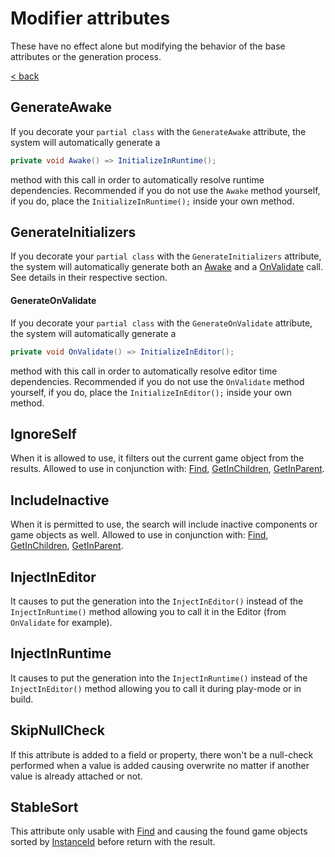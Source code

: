 ﻿# Modifier attributes
These have no effect alone but modifying the behavior of the base attributes or the generation process.

[< back](../README.md)

## GenerateAwake
If you decorate your ```partial class``` with the ```GenerateAwake```  attribute, the system will automatically generate a
```csharp
private void Awake() => InitializeInRuntime();
```
method with this call in order to automatically resolve runtime dependencies. Recommended if you do not use the ```Awake``` method yourself, if you do, place the ```InitializeInRuntime();``` inside your own method.

## GenerateInitializers
If you decorate your ```partial class``` with the ```GenerateInitializers```  attribute, the system will automatically generate both an [Awake](#generateawake) and a [OnValidate](#generateonvalidate) call. See details in their respective section.

#### GenerateOnValidate
If you decorate your ```partial class``` with the ```GenerateOnValidate```  attribute, the system will automatically generate a
```csharp
private void OnValidate() => InitializeInEditor();
```
method with this call in order to automatically resolve editor time dependencies. Recommended if you do not use the ```OnValidate``` method yourself, if you do, place the ```InitializeInEditor();``` inside your own method.

## IgnoreSelf
When  it is allowed to use, it filters out the current game object from the results.
Allowed to use in conjunction with: [Find](#find), [GetInChildren](#getinchildren), [GetInParent](#getinparent).

## IncludeInactive
When it is permitted to use, the search will include inactive components or game objects as well.
Allowed to use in conjunction with: [Find](#find), [GetInChildren](#getinchildren), [GetInParent](#getinparent).

## InjectInEditor
It causes to put the generation into the ```InjectInEditor()``` instead of the ```InjectInRuntime()``` method allowing you
to call it in the Editor (from ```OnValidate``` for example).

## InjectInRuntime
It causes to put the generation into the ```InjectInRuntime()``` instead of the ```InjectInEditor()``` method allowing you
to call it during play-mode or in build.

## SkipNullCheck
If this attribute is added to a field or property, there won't be a null-check performed when a value is added  causing
overwrite no matter if another value is already attached or not.

## StableSort
This attribute only usable with [Find](#find) and causing the found game objects sorted by [InstanceId](https://docs.unity3d.com/ScriptReference/FindObjectsSortMode.InstanceID.html) before return with the result.
